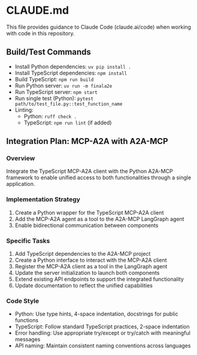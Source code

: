 # CLAUDE.md

This file provides guidance to Claude Code (claude.ai/code) when working with code in this repository.

## Build/Test Commands
- Install Python dependencies: `uv pip install .`
- Install TypeScript dependencies: `npm install`
- Build TypeScript: `npm run build`
- Run Python server: `uv run -m finala2e`
- Run TypeScript server: `npm start`
- Run single test (Python): `pytest path/to/test_file.py::test_function_name`
- Linting: 
  - Python: `ruff check .`
  - TypeScript: `npm run lint` (if added)

## Integration Plan: MCP-A2A with A2A-MCP

### Overview
Integrate the TypeScript MCP-A2A client with the Python A2A-MCP framework to enable unified access to both functionalities through a single application.

### Implementation Strategy
1. Create a Python wrapper for the TypeScript MCP-A2A client
2. Add the MCP-A2A agent as a tool to the A2A-MCP LangGraph agent
3. Enable bidirectional communication between components

### Specific Tasks
1. Add TypeScript dependencies to the A2A-MCP project
2. Create a Python interface to interact with the MCP-A2A client
3. Register the MCP-A2A client as a tool in the LangGraph agent
4. Update the server initialization to launch both components
5. Extend existing API endpoints to support the integrated functionality
6. Update documentation to reflect the unified capabilities

### Code Style
- Python: Use type hints, 4-space indentation, docstrings for public functions
- TypeScript: Follow standard TypeScript practices, 2-space indentation
- Error handling: Use appropriate try/except or try/catch with meaningful messages
- API naming: Maintain consistent naming conventions across languages